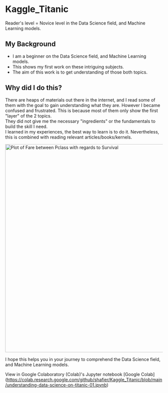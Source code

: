 # Kaggle_Titanic
Reader's level = Novice level in the Data Science field, and Machine Learning models.

## My Background
* I am a beginner on the Data Science field, and Machine Learning models.
* This shows my first work on these intriguing subjects. 
* The aim of this work is to get understanding of those both topics.

## Why did I do this? 

There are heaps of materials out there in the internet, and I read some of them with the goal to gain understanding what they are. 
However I became confused and frustrated. This is because most of them only show the first "layer" of the 2 topics.   
They did not give me the necessary "ingredients" or the fundamentals to build the skill I need.  
I learned in my experiences, the best way to learn is to do it. Nevertheless, this is combined with reading relevant articles/books/kernels. 

<img width="666" alt="Plot of Fare between Pclass with regards to Survival" src="https://user-images.githubusercontent.com/48793594/116999068-08c4e680-acd7-11eb-904c-8cd3ee60ba7b.png">

I hope this helps you in your journey to comprehend the Data Science field, and Machine Learning models.

View in Google Colaboratory (Colab)'s Jupyter notebook [Google Colab] (https://colab.research.google.com/github/shafier/Kaggle_Titanic/blob/main/understanding-data-science-on-titanic-01.ipynb)

